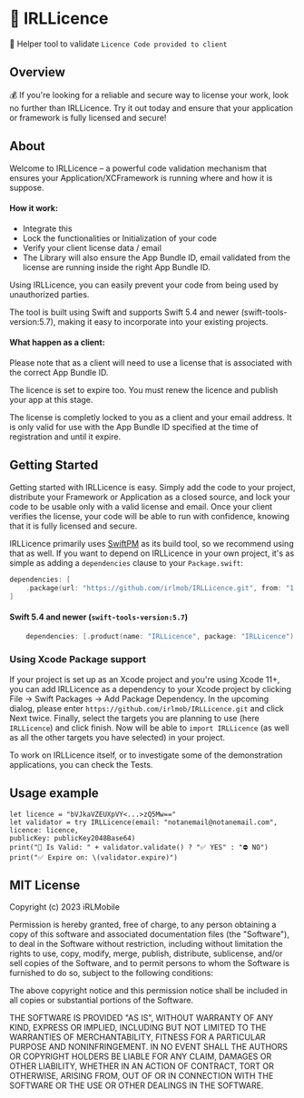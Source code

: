 # 🔐 IRLLicence

🔐 Helper tool to validate `Licence Code provided to client`

## Overview

💰 If you're looking for a reliable and secure way to license your work, look no further than IRLLicence. Try it out today and ensure that your application or framework is fully licensed and secure!

## About

Welcome to IRLLicence – a powerful code validation mechanism that ensures your Application/XCFramework is running where and how it is suppose. 

#### How it work: 
- Integrate this 
- Lock the functionalities or Initialization of your code
- Verify your client license data / email
- The Library will also ensure the App Bundle ID, email validated from the license are running inside the right App Bundle ID.

Using IRLLicence, you can easily prevent your code from being used by unauthorized parties. 

The tool is built using Swift and supports Swift 5.4 and newer (swift-tools-version:5.7), making it easy to incorporate into your existing projects.

#### What happen as a client:
Please note that as a client will need to use a license that is associated with the correct App Bundle ID. 

The licence is set to expire too. You must renew the licence and publish your app at this stage.

The license is completly locked to you as a client and your email address. It is only valid for use with the App Bundle ID specified at the time of registration and until it expire.

## Getting Started

Getting started with IRLLicence is easy. Simply add the code to your project, distribute your Framework or Application as a closed source, and lock your code to be usable only with a valid license and email. Once your client verifies the license, your code will be able to run with confidence, knowing that it is fully licensed and secure.

IRLLicence primarily uses [SwiftPM](https://swift.org/package-manager/) as its build tool, so we recommend using that as well. If you want to depend on IRLLicence in your own project, it's as simple as adding a `dependencies` clause to your `Package.swift`:

```swift
dependencies: [
    .package(url: "https://github.com/irlmob/IRLLicence.git", from: "1.0.0")
]
```
#### Swift 5.4 and newer (`swift-tools-version:5.7`)
```swift
    dependencies: [.product(name: "IRLLicence", package: "IRLLicence") ]
```

### Using Xcode Package support

If your project is set up as an Xcode project and you're using Xcode 11+, you can add IRLLicence as a dependency to your
Xcode project by clicking File -> Swift Packages -> Add Package Dependency. In the upcoming dialog, please enter
`https://github.com/irlmob/IRLLicence.git` and click Next twice. Finally, select the targets you are planning to use (here `IRLLicence`) and click finish. Now will be able to `import IRLLicence` (as well as all
the other targets you have selected) in your project.

To work on IRLLicence itself, or to investigate some of the demonstration applications, you can check the Tests.

## Usage example

```
let licence = "bVJkaVZEUXpVY<...>zQ5Mw=="
let validator = try IRLLicence(email: "notanemail@notanemail.com", licence: licence,
publicKey: publicKey2048Base64)
print("🔄 Is Valid: " + validator.validate() ? "✅ YES" : "⛔️ NO")
print("✅ Expire on: \(validator.expire)")
```

## MIT License
Copyright (c) 2023 iRLMobile

Permission is hereby granted, free of charge, to any person obtaining a copy
of this software and associated documentation files (the "Software"), to deal
in the Software without restriction, including without limitation the rights
to use, copy, modify, merge, publish, distribute, sublicense, and/or sell
copies of the Software, and to permit persons to whom the Software is
furnished to do so, subject to the following conditions:

The above copyright notice and this permission notice shall be included in all
copies or substantial portions of the Software.

THE SOFTWARE IS PROVIDED "AS IS", WITHOUT WARRANTY OF ANY KIND, EXPRESS OR
IMPLIED, INCLUDING BUT NOT LIMITED TO THE WARRANTIES OF MERCHANTABILITY,
FITNESS FOR A PARTICULAR PURPOSE AND NONINFRINGEMENT. IN NO EVENT SHALL THE
AUTHORS OR COPYRIGHT HOLDERS BE LIABLE FOR ANY CLAIM, DAMAGES OR OTHER
LIABILITY, WHETHER IN AN ACTION OF CONTRACT, TORT OR OTHERWISE, ARISING FROM,
OUT OF OR IN CONNECTION WITH THE SOFTWARE OR THE USE OR OTHER DEALINGS IN THE
SOFTWARE.
